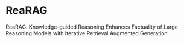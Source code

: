 # ReaRAG
ReaRAG: Knowledge-guided Reasoning Enhances Factuality of Large Reasoning Models with Iterative Retrieval Augmented Generation
